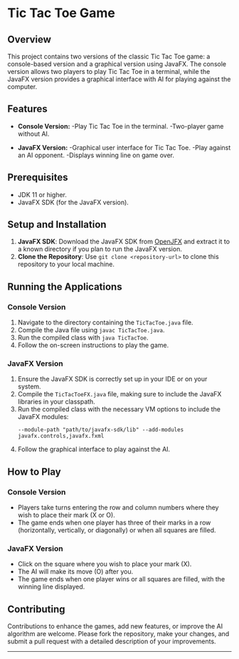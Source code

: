 
# Tic Tac Toe Game
## Overview
This project contains two versions of the classic Tic Tac Toe game: a console-based version and a graphical version using JavaFX. The console version allows two players to play Tic Tac Toe in a terminal, while the JavaFX version provides a graphical interface with AI for playing against the computer.

## Features
- **Console Version:**
  -Play Tic Tac Toe in the terminal.
  -Two-player game without AI.
  
- **JavaFX Version:**
  -Graphical user interface for Tic Tac Toe.
  -Play against an AI opponent.
  -Displays winning line on game over.
  

## Prerequisites
- JDK 11 or higher.
- JavaFX SDK (for the JavaFX version).

## Setup and Installation
1. **JavaFX SDK**: Download the JavaFX SDK from [OpenJFX](https://openjfx.io/) and extract it to a known directory if you plan to run the JavaFX version.
2. **Clone the Repository**: Use `git clone <repository-url>` to clone this repository to your local machine.

## Running the Applications

### Console Version
1. Navigate to the directory containing the `TicTacToe.java` file.
2. Compile the Java file using `javac TicTacToe.java`.
3. Run the compiled class with `java TicTacToe`.
4. Follow the on-screen instructions to play the game.

### JavaFX Version
1. Ensure the JavaFX SDK is correctly set up in your IDE or on your system.
2. Compile the `TicTacToeFX.java` file, making sure to include the JavaFX libraries in your classpath.
3. Run the compiled class with the necessary VM options to include the JavaFX modules:
   ```
   --module-path "path/to/javafx-sdk/lib" --add-modules javafx.controls,javafx.fxml

4. Follow the graphical interface to play against the AI.

## How to Play

### Console Version
- Players take turns entering the row and column numbers where they wish to place their mark (X or O).
- The game ends when one player has three of their marks in a row (horizontally, vertically, or diagonally) or when all squares are filled.

### JavaFX Version
- Click on the square where you wish to place your mark (X).
- The AI will make its move (O) after you.
- The game ends when one player wins or all squares are filled, with the winning line displayed.

## Contributing
Contributions to enhance the games, add new features, or improve the AI algorithm are welcome. Please fork the repository, make your changes, and submit a pull request with a detailed description of your improvements.

---
